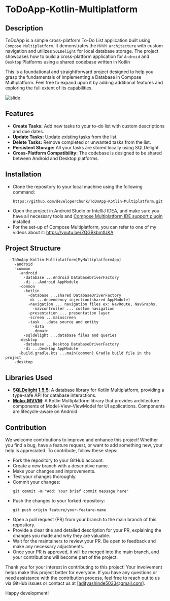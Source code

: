 # ToDoApp-Kotlin-Multiplatform

## Description
ToDoApp is a simple cross-platform To-Do List application built using ```Compose Multiplatform```. It demonstrates the ```MVVM architecture``` with custom navigation and utilizes `SQLDelight` for local database storage.  The project showcases how to build a cross-platform application for `Android` and `Desktop` Platforms using a shared codebase written in Kotlin

This is a foundational and straightforward project designed to help you grasp the fundamentals of implementing a Database in Compose Multiplatform. Feel free to expand upon it by adding additional features and exploring the full extent of its capabilities.

![slide](https://github.com/developerchunk/ToDoApp-Kotlin-Multiplatform/assets/90105266/6cd7bb4c-6e07-48cc-a86d-b2459601e5b6)

## Features
- **Create Tasks:** Add new tasks to your to-do list with custom descriptions and due dates.
- **Update Tasks:** Update existing tasks from the list.
- **Delete Tasks:** Remove completed or unwanted tasks from the list.
- **Persistent Storage:** All your tasks are stored locally using SQLDelight.
- **Cross-Platform Compatibility:** The codebase is designed to be shared between Android and Desktop platforms.


## Installation

- Clone the repository to your local machine using the following command:
    <pre><code>https://github.com/developerchunk/ToDoApp-Kotlin-Multiplatform.git</code></pre>
- Open the project in Android Studio or IntelliJ IDEA, and make sure you have all necessary tools and [Compose Multiplatform IDE support plugin](https://plugins.jetbrains.com/plugin/16541-compose-multiplatform-ide-support) installed
- For the set-up of Compose Multiplatform, you can refer to one of my videos about it: https://youtu.be/ZQGBkbmtUKA

## Project Structure
```
  -ToDoApp-Kotlin-Multiplatform[MyMultiplatformApp]
    -android
    -common
      -android
        -database ...Android DatabaseDriverFactory
        -di ...Android AppModule
      -common
        -kotlin
          -database ...shared DatabaseDriverFactory
          -di ...dependency injection(shared AppModule)
          -navigation ... navigation files ex: NavRoute, NavGraphs.
            -navcontroller ... custom navigation
          -presentation ... presentation layer
          -screen ...mainscreen
          -task ...data source and entity
            -data
            -domain
        -sqldelight ...database files and queries
      -desktop
        -database ...Desktop DatabaseDriverFactory
        -di ...Desktop AppModule
      -build.gradle.kts ...main(common) Gradle build file in the project
    -desktop
```

## Libraries Used
- [**SQLDelight 1.5.5**](https://cashapp.github.io/sqldelight/1.5.4/multiplatform_sqlite): A database library for Kotlin Multiplatform, providing a type-safe API for database interactions.
- [**Moko-MVVM**](https://github.com/icerockdev/moko-mvvm): A Kotlin Multiplatform library that provides architecture components of Model-View-ViewModel for UI applications. Components are lifecycle-aware on Android.

## Contribution
We welcome contributions to improve and enhance this project! Whether you find a bug, have a feature request, or want to add something new, your help is appreciated. To contribute, follow these steps:

- Fork the repository to your GitHub account.
- Create a new branch with a descriptive name.
- Make your changes and improvements.
- Test your changes thoroughly.
- Commit your changes:
  <pre><code>git commit -m "Add: Your brief commit message here"</code></pre>
- Push the changes to your forked repository:
  <pre><code>git push origin feature/your-feature-name</code></pre>
- Open a pull request (PR) from your branch to the main branch of this repository.
- Provide a clear title and detailed description for your PR, explaining the changes you made and why they are valuable.
- Wait for the maintainers to review your PR. Be open to feedback and make any necessary adjustments.
- Once your PR is approved, it will be merged into the main branch, and your contributions will become part of the project.

Thank you for your interest in contributing to this project! Your involvement helps make this project better for everyone. If you have any questions or need assistance with the contribution process, feel free to reach out to us via GitHub issues or contact us at [adityashinde5033@gmail.com].

Happy development!
